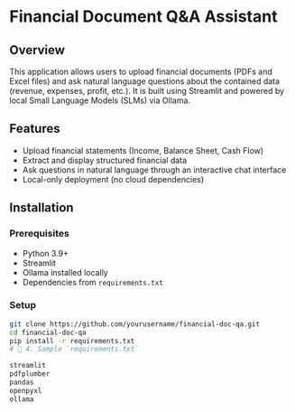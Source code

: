 # Financial Document Q&A Assistant

## Overview
This application allows users to upload financial documents (PDFs and Excel files) and ask natural language questions about the contained data (revenue, expenses, profit, etc.). It is built using Streamlit and powered by local Small Language Models (SLMs) via Ollama.

## Features
- Upload financial statements (Income, Balance Sheet, Cash Flow)
- Extract and display structured financial data
- Ask questions in natural language through an interactive chat interface
- Local-only deployment (no cloud dependencies)

## Installation

### Prerequisites
- Python 3.9+
- Streamlit
- Ollama installed locally
- Dependencies from `requirements.txt`

### Setup
```bash
git clone https://github.com/yourusername/financial-doc-qa.git
cd financial-doc-qa
pip install -r requirements.txt
# 📄 4. Sample `requirements.txt`

streamlit
pdfplumber
pandas
openpyxl
ollama

